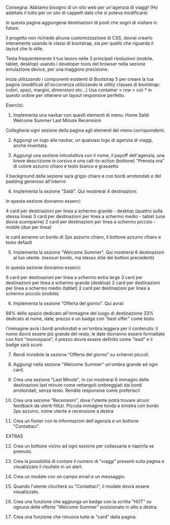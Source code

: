 Consegna: Abbiamo bisogno di un sito web per un'agenzia di viaggi! (Ho adattato il tutto per un sito di cappelli dato che si poteva modificare)

In questa pagina aggiungerai destinazioni di posti che sogni di visitare in futuro.

Il progetto non richiede alcuna customizzazione di CSS, dovrai crearlo interamente usando le classi di bootstrap, sia per quello che riguarda il layout che lo stile.

Testa frequentemente il tuo lavoro nelle 3 principali risoluzioni (mobile, tablet, desktop) usando i developer tools del browser nella sezione emulazione device, per una maggiore precisione.

Inizia utilizzando i componenti esistenti di Bootstrap 5 per creare la tua pagina (modificali all'occorrenza utilizzando le utility classes di bootstrap: colori, spazi, margini, dimensioni etc...)
Usa container > row > col-\* in questo ordine per ottenere un layout responsive perfetto.

Esercizi:

1. Implementa una navbar con questi elementi di menu:
   Home
   Saldi
   Welcome Summer
   Last Minute
   Recensioni

Collegherai ogni sezione della pagina agli elementi del menu corrispondenti.

2. Aggiungi un logo alla navbar, un qualsiasi logo di agenzia di viaggi, anche inventata.

3. Aggiungi una sezione introduttiva con il nome, il payoff dell'agenzia,
   una breve descrizione in corsivo e una call-to-action (bottone) "Prenota ora" di colore azzurro chiaro e testo bianco e grassetto

Il background della sezione sarà grigio chiaro e con bordi arrotondati e del padding generoso all'interno

4. Implementa la sezione "Saldi". Qui mostrerai 4 destinazioni.

In questa sezione dovranno esserci:

4 card per destinazioni per linea a schermo grande - desktop (quattro sulla stessa linea)
3 card per destinazioni per linea a schermo medio - tablet (una dovrà scomparire)
2 card per destinazioni per linea a schermo piccolo - mobile (due per linea)

le card avranno un bordo di 2px azzurro chiaro, il bottone azzurro chiaro e testo default

5. Implementa la sezione "Welcome Summer". Qui mostrerai 6 destinazioni al tuo utente. (nessun bordo, ma stesso stile dei bottoni precedenti)

In questa sezione dovranno esserci:

6 card per destinazioni per linea a schermo extra large
3 card per destinazioni per linea a schermo grande (desktop)
2 card per destinazioni per linea a schermo medio (tablet)
2 card per destinazioni per linea a schermo piccolo (mobile)

6. Implementa la sezione "Offerta del giorno". Qui avrai:

66% dello spazio dedicato all'immagine del luogo di destinazione
33% dedicato al nome, date, prezzo e un badge con "best offer" come testo

l'immagine avrà i bordi arrotondati e un'ombra leggera
per il contenuto: il nome dovrà essere più grande del resto,
le date dovranno essere formattate con font "monospace",
il prezzo dovrà essere definito come "lead"
e il badge sarà scuro

7. Rendi invisibile la sezione "Offerta del giorno" su schermi piccoli.

8. Aggiungi nella sezione "Welcome Summer" un'ombra grande ad ogni card.

9. Crea una sezione "Last Minute", in cui mostrerai 6 immagini delle destinazioni last minute come rettangoli ombreggiati dai bordi arrotondati, senza testo. Rendile responsive come preferisci!

10. Crea una sezione "Recensioni", dove l'utente potrà trovare alcuni feedback da utenti fittizi.
    Piccola immagine tonda a sinistra con bordo 2px azzurro, nome utente e recensione a destra

11. Crea un footer con le informazioni dell'agenzia e un bottone "Contattaci".

EXTRAS

12. Crea un bottone vicino ad ogni sezione per collassarla e riaprirla se premuto.

13. Crea la possibilità di contare il numero di "viaggi" presenti sulla pagina e visualizzare il risultato in un alert.

14. Crea un modale con un campo email e un messaggio.

15. Quando l'utente cliccherà su "Contattaci", il modale dovrà essere visualizzato.

16. Crea una funzione che aggiunga un badge con la scritta "HOT" su ognuna delle offerte "Welcome Summer" posizionato in alto a destra.

17. Crea una funzione che rimuova tutte le "card" dalla pagina
